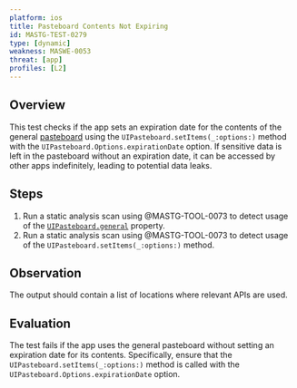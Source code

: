 ```yaml
---
platform: ios
title: Pasteboard Contents Not Expiring
id: MASTG-TEST-0279
type: [dynamic]
weakness: MASWE-0053
threat: [app]
profiles: [L2]
---
```


## Overview

This test checks if the app sets an expiration date for the contents of the general [pasteboard](../../../Document/0x06h-Testing-Platform-Interaction.md/#pasteboard) using the `UIPasteboard.setItems(_:options:)` method with the `UIPasteboard.Options.expirationDate` option. If sensitive data is left in the pasteboard without an expiration date, it can be accessed by other apps indefinitely, leading to potential data leaks.

## Steps

1. Run a static analysis scan using @MASTG-TOOL-0073 to detect usage of the [`UIPasteboard.general`](https://developer.apple.com/documentation/uikit/uipasteboard/1622106-generalpasteboard "UIPasteboard generalPasteboard") property.
2. Run a static analysis scan using @MASTG-TOOL-0073 to detect usage of the `UIPasteboard.setItems(_:options:)` method.

## Observation

The output should contain a list of locations where relevant APIs are used.

## Evaluation

The test fails if the app uses the general pasteboard without setting an expiration date for its contents. Specifically, ensure that the `UIPasteboard.setItems(_:options:)` method is called with the `UIPasteboard.Options.expirationDate` option.
